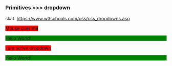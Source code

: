 ### Primitives >>> dropdown

skat. https://www.w3schools.com/css/css_dropdowns.asp

<html>
<div class="dropdown">
    <span style="background-color:red">Mouse over me</span>
    <div class="dropdown-content" style="background-color:green">
        <p>Hello World!</p>
    </div>
</div>

<div class="dropdown dropdown-active">
    <span style="background-color:red">I am active dropdown</span>
    <div class="dropdown-content" style="background-color:green">
        <p>Hello World!</p>
    </div>
</div>
</html>
